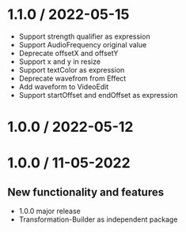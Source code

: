 1.1.0 / 2022-05-15
==================

* Support strength qualifier as expression
* Support AudioFrequency original value
* Deprecate offsetX and offsetY
* Support x and y in resize
* Support textColor as expression
* Deprecate wavefrom from Effect
* Add waveform to VideoEdit
* Support startOffset and endOffset as expression

1.0.0 / 2022-05-12
==================



1.0.0 / 11-05-2022
==================

New functionality and features
------------------------------
* 1.0.0 major release
* Transformation-Builder as independent package
